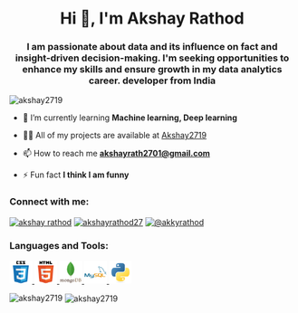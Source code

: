 <h1 align="center">Hi 👋, I'm Akshay Rathod</h1>
<h3 align="center">I am passionate about data and its influence on fact and insight-driven decision-making. I'm seeking opportunities to enhance my skills and ensure growth in my data analytics career. developer from India</h3>

<p align="left"> <img src="https://komarev.com/ghpvc/?username=akshay2719&label=Profile%20views&color=0e75b6&style=flat" alt="akshay2719" /> </p>

- 🌱 I’m currently learning **Machine learning, Deep learning**

- 👨‍💻 All of my projects are available at [Akshay2719](Akshay2719)

- 📫 How to reach me **akshayrath2701@gmail.com**

- ⚡ Fun fact **I think I am funny**

<h3 align="left">Connect with me:</h3>
<p align="left">
<a href="https://www.linkedin.com/in/akshay-rathod-a86a74246/" target="blank"><img align="center" src="https://raw.githubusercontent.com/rahuldkjain/github-profile-readme-generator/master/src/images/icons/Social/linked-in-alt.svg" alt="akshay rathod" height="30" width="40" /></a>
<a href="https://www.kaggle.com/akshayrathod27" target="blank"><img align="center" src="https://raw.githubusercontent.com/rahuldkjain/github-profile-readme-generator/master/src/images/icons/Social/kaggle.svg" alt="akshayrathod27" height="30" width="40" /></a>
<a href="https://www.hackerrank.com/akkyrathod" target="blank"><img align="center" src="https://raw.githubusercontent.com/rahuldkjain/github-profile-readme-generator/master/src/images/icons/Social/hackerrank.svg" alt="@akkyrathod" height="30" width="40" /></a>
</p>

<h3 align="left">Languages and Tools:</h3>
<p align="left"> <a href="https://www.w3schools.com/css/" target="_blank" rel="noreferrer"> <img src="https://raw.githubusercontent.com/devicons/devicon/master/icons/css3/css3-original-wordmark.svg" alt="css3" width="40" height="40"/> </a> <a href="https://www.w3.org/html/" target="_blank" rel="noreferrer"> <img src="https://raw.githubusercontent.com/devicons/devicon/master/icons/html5/html5-original-wordmark.svg" alt="html5" width="40" height="40"/> </a> <a href="https://www.mongodb.com/" target="_blank" rel="noreferrer"> <img src="https://raw.githubusercontent.com/devicons/devicon/master/icons/mongodb/mongodb-original-wordmark.svg" alt="mongodb" width="40" height="40"/> </a> <a href="https://www.mysql.com/" target="_blank" rel="noreferrer"> <img src="https://raw.githubusercontent.com/devicons/devicon/master/icons/mysql/mysql-original-wordmark.svg" alt="mysql" width="40" height="40"/> </a> <a href="https://www.python.org" target="_blank" rel="noreferrer"> <img src="https://raw.githubusercontent.com/devicons/devicon/master/icons/python/python-original.svg" alt="python" width="40" height="40"/> </a> </p>

<p><img align="left" src="https://github-readme-stats.vercel.app/api/top-langs?username=akshay2719&show_icons=true&locale=en&layout=compact" alt="akshay2719" /></p>

<p>&nbsp;<img align="center" src="https://github-readme-stats.vercel.app/api?username=akshay2719&show_icons=true&locale=en" alt="akshay2719" /></p>
